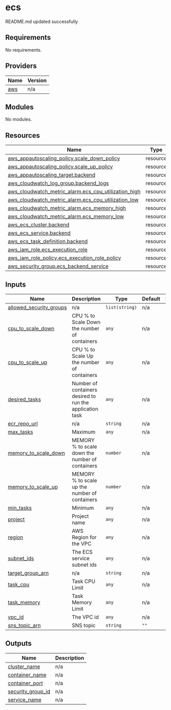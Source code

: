 # ecs

<!-- BEGINNING OF PRE-COMMIT-TERRAFORM DOCS HOOK -->
README.md updated successfully
<!-- END OF PRE-COMMIT-TERRAFORM DOCS HOOK -->

<!-- BEGIN_TF_DOCS -->
## Requirements

No requirements.

## Providers

| Name | Version |
|------|---------|
| <a name="provider_aws"></a> [aws](#provider\_aws) | n/a |

## Modules

No modules.

## Resources

| Name | Type |
|------|------|
| [aws_appautoscaling_policy.scale_down_policy](https://registry.terraform.io/providers/hashicorp/aws/latest/docs/resources/appautoscaling_policy) | resource |
| [aws_appautoscaling_policy.scale_up_policy](https://registry.terraform.io/providers/hashicorp/aws/latest/docs/resources/appautoscaling_policy) | resource |
| [aws_appautoscaling_target.backend](https://registry.terraform.io/providers/hashicorp/aws/latest/docs/resources/appautoscaling_target) | resource |
| [aws_cloudwatch_log_group.backend_logs](https://registry.terraform.io/providers/hashicorp/aws/latest/docs/resources/cloudwatch_log_group) | resource |
| [aws_cloudwatch_metric_alarm.ecs_cpu_utilization_high](https://registry.terraform.io/providers/hashicorp/aws/latest/docs/resources/cloudwatch_metric_alarm) | resource |
| [aws_cloudwatch_metric_alarm.ecs_cpu_utilization_low](https://registry.terraform.io/providers/hashicorp/aws/latest/docs/resources/cloudwatch_metric_alarm) | resource |
| [aws_cloudwatch_metric_alarm.ecs_memory_high](https://registry.terraform.io/providers/hashicorp/aws/latest/docs/resources/cloudwatch_metric_alarm) | resource |
| [aws_cloudwatch_metric_alarm.ecs_memory_low](https://registry.terraform.io/providers/hashicorp/aws/latest/docs/resources/cloudwatch_metric_alarm) | resource |
| [aws_ecs_cluster.backend](https://registry.terraform.io/providers/hashicorp/aws/latest/docs/resources/ecs_cluster) | resource |
| [aws_ecs_service.backend](https://registry.terraform.io/providers/hashicorp/aws/latest/docs/resources/ecs_service) | resource |
| [aws_ecs_task_definition.backend](https://registry.terraform.io/providers/hashicorp/aws/latest/docs/resources/ecs_task_definition) | resource |
| [aws_iam_role.ecs_execution_role](https://registry.terraform.io/providers/hashicorp/aws/latest/docs/resources/iam_role) | resource |
| [aws_iam_role_policy.ecs_execution_role_policy](https://registry.terraform.io/providers/hashicorp/aws/latest/docs/resources/iam_role_policy) | resource |
| [aws_security_group.ecs_backend_service](https://registry.terraform.io/providers/hashicorp/aws/latest/docs/resources/security_group) | resource |

## Inputs

| Name | Description | Type | Default | Required |
|------|-------------|------|---------|:--------:|
| <a name="input_allowed_security_groups"></a> [allowed\_security\_groups](#input\_allowed\_security\_groups) | n/a | `list(string)` | n/a | yes |
| <a name="input_cpu_to_scale_down"></a> [cpu\_to\_scale\_down](#input\_cpu\_to\_scale\_down) | CPU % to Scale Down the number of containers | `any` | n/a | yes |
| <a name="input_cpu_to_scale_up"></a> [cpu\_to\_scale\_up](#input\_cpu\_to\_scale\_up) | CPU % to Scale Up the number of containers | `any` | n/a | yes |
| <a name="input_desired_tasks"></a> [desired\_tasks](#input\_desired\_tasks) | Number of containers desired to run the application task | `any` | n/a | yes |
| <a name="input_ecr_repo_url"></a> [ecr\_repo\_url](#input\_ecr\_repo\_url) | n/a | `string` | n/a | yes |
| <a name="input_max_tasks"></a> [max\_tasks](#input\_max\_tasks) | Maximum | `any` | n/a | yes |
| <a name="input_memory_to_scale_down"></a> [memory\_to\_scale\_down](#input\_memory\_to\_scale\_down) | MEMORY % to scale down the number of containers | `number` | n/a | yes |
| <a name="input_memory_to_scale_up"></a> [memory\_to\_scale\_up](#input\_memory\_to\_scale\_up) | MEMORY % to scale up the number of containers | `number` | n/a | yes |
| <a name="input_min_tasks"></a> [min\_tasks](#input\_min\_tasks) | Minimum | `any` | n/a | yes |
| <a name="input_project"></a> [project](#input\_project) | Project name | `any` | n/a | yes |
| <a name="input_region"></a> [region](#input\_region) | AWS Region for the VPC | `any` | n/a | yes |
| <a name="input_subnet_ids"></a> [subnet\_ids](#input\_subnet\_ids) | The ECS service subnet ids | `any` | n/a | yes |
| <a name="input_target_group_arn"></a> [target\_group\_arn](#input\_target\_group\_arn) | n/a | `string` | n/a | yes |
| <a name="input_task_cpu"></a> [task\_cpu](#input\_task\_cpu) | Task CPU Limit | `any` | n/a | yes |
| <a name="input_task_memory"></a> [task\_memory](#input\_task\_memory) | Task Memory Limit | `any` | n/a | yes |
| <a name="input_vpc_id"></a> [vpc\_id](#input\_vpc\_id) | The VPC id | `any` | n/a | yes |
| <a name="input_sns_topic_arn"></a> [sns\_topic\_arn](#input\_sns\_topic\_arn) | SNS topic | `string` | `""` | no |

## Outputs

| Name | Description |
|------|-------------|
| <a name="output_cluster_name"></a> [cluster\_name](#output\_cluster\_name) | n/a |
| <a name="output_container_name"></a> [container\_name](#output\_container\_name) | n/a |
| <a name="output_container_port"></a> [container\_port](#output\_container\_port) | n/a |
| <a name="output_security_group_id"></a> [security\_group\_id](#output\_security\_group\_id) | n/a |
| <a name="output_service_name"></a> [service\_name](#output\_service\_name) | n/a |
<!-- END_TF_DOCS -->
